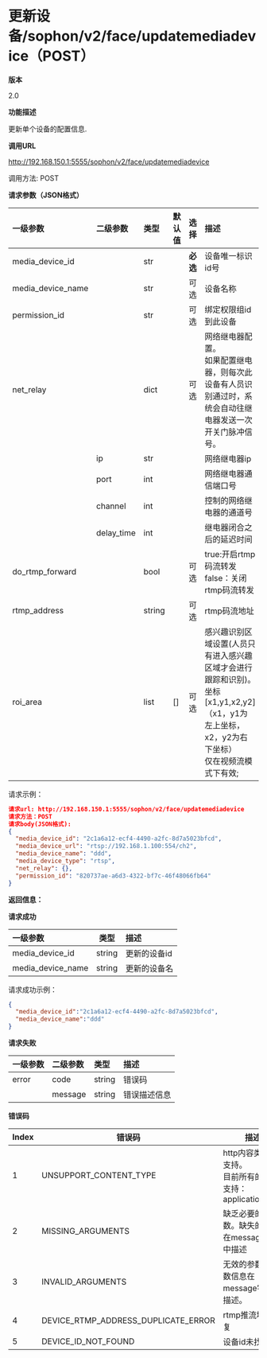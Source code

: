 # 更新设备/sophon/v2/face/updatemediadevice（POST）

**版本**

2.0

**功能描述**

更新单个设备的配置信息.

**调用URL**

http://192.168.150.1:5555/sophon/v2/face/updatemediadevice

调用方法: POST

**请求参数（JSON格式）**

| 一级参数          | 二级参数     | 类型   | 默认值    |选择     | 描述          | 示例 |
| :---------------  | :---------- | :---- |:------- | :------- | :----------------------------------------------------------- |-------- |       
| media_device_id   |              | str    |         | **必选**     | 设备唯一标识id号 | |
| media_device_name |              | str    |         | 可选 | 设备名称                                                     | "前门摄像头" |
| permission_id     |              | str    |         | 可选     | 绑定权限组id到此设备                                               | |
| net_relay         |              | dict   |         | 可选     | 网络继电器配置。</br>如果配置继电器，则每次此设备有人员识别通过时，系统会自动往继电器发送一次开关门脉冲信号。 | |
|                   | ip           | str    |         |          | 网络继电器ip                                                 | |
|                   | port         | int    |         |          | 网络继电器通信端口号                                         | |
|                   | channel      | int    |         |          | 控制的网络继电器的通道号                                     | |
|                   | delay_time   | int    |         |          | 继电器闭合之后的延迟时间                                     | |
| do_rtmp_forward   |              | bool   |         | 可选     | true:开启rtmp码流转发<br />false：关闭rtmp码流转发           | |
| rtmp_address      |              | string |         | 可选     | rtmp码流地址                                                 | |
| roi_area          |              | list   |   []      | 可选     | 感兴趣识别区域设置(人员只有进入感兴趣区域才会进行跟踪和识别)。</br>坐标[x1,y1,x2,y2]（x1，y1为左上坐标，x2，y2为右下坐标）<br />仅在视频流模式下有效; | [0,0,1920,1080]|


请求示例：

```json
请求url: http://192.168.150.1:5555/sophon/v2/face/updatemediadevice
请求方法：POST
请求body(JSON格式):
{
  "media_device_id": "2c1a6a12-ecf4-4490-a2fc-8d7a5023bfcd",
  "media_device_url": "rtsp://192.168.1.100:554/ch2",
  "media_device_name": "ddd",
  "media_device_type": "rtsp",
  "net_relay": {},
  "permission_id": "820737ae-a6d3-4322-bf7c-46f48066fb64"
} 
```

**返回信息：**

**请求成功**

| 一级参数          | 类型   | 描述         |
| :---------------- | ------ | :----------- |
| media_device_id   | string | 更新的设备id |
| media_device_name | string | 更新的设备名 |

请求成功示例：

```json
{
  "media_device_id":"2c1a6a12-ecf4-4490-a2fc-8d7a5023bfcd",
  "media_device_name":"ddd"
}
```

**请求失败**

| 一级参数 | 二级参数 | 类型   | 描述       |
| :------- | :------- | :----- | :--------- |
| error    | code     | string    | 错误码 |
|          | message  | string | 错误描述信息   |

**错误码**

| Index | 错误码                              | 描述                                                         |
| ----- | ----------------------------------- | ------------------------------------------------------------ |
| 1     | UNSUPPORT_CONTENT_TYPE              | http内容类型不支持。<br/>目前所有的请求支持：application/json |
| 2     | MISSING_ARGUMENTS                   | 缺乏必要的参数。缺失的参数在message字段中描述                |
| 3     | INVALID_ARGUMENTS                   | 无效的参数。参数信息在message字段中描述。                    |
| 4     | DEVICE_RTMP_ADDRESS_DUPLICATE_ERROR | rtmp推流地址重复                                             |
| 5     | DEVICE_ID_NOT_FOUND                 | 设备id未找到                                                 |
